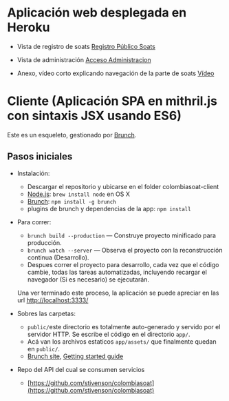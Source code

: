 # Aplicación web desplegada en Heroku
    
* Vista de registro de soats 
[Registro Público Soats](http://colombiasoat-client.herokuapp.com/indexsoat.html)
* Vista de administración 
[Acceso Administracion](http://colombiasoat-client.herokuapp.com/index.html)

* Anexo, vídeo corto explicando navegación de la parte de soats 
[Vídeo](https://youtu.be/xJVQqSxsQcI)   

# Cliente  (Aplicación SPA en mithril.js con sintaxis JSX usando ES6)

Este es un esqueleto, gestionado por [Brunch](http://brunch.io).

## Pasos iniciales

* Instalación:
    * Descargar el repositorio y ubicarse en el folder colombiasoat-client
    * [Node.js](http://nodejs.org): `brew install node` en OS X
    * [Brunch](http://brunch.io): `npm install -g brunch`
    * plugins de brunch y dependencias de la app: `npm install`
* Para correr:
    * `brunch build --production` — Construye proyecto minificado para producción.
    * `brunch watch --server` — Observa el proyecto con la reconstrucción continua (Desarrollo).
    * Despues correr el proyecto para desarrollo, cada vez que el código cambie, todas las tareas automatizadas, incluyendo recargar el navegador (Si es necesario) se ejecutarán. 

    Una ver terminado este proceso, la aplicación se puede apreciar en las url [http://localhost:3333/](http://localhost:3333/)

* Sobres las carpetas:
    * `public/`este directorio es totalmente auto-generado y servido por el servidor HTTP.  Se escribe el código en el directorio `app/`.
    * Acá van los archivos estaticos `app/assets/` que finalmente quedan en `public/`.
    * [Brunch site](http://brunch.io), [Getting started guide](https://github.com/brunch/brunch-guide#readme)

* Repo del API del cual se consumen servicios
   * [https://github.com/stivenson/colombiasoat](https://github.com/stivenson/colombiasoat)
